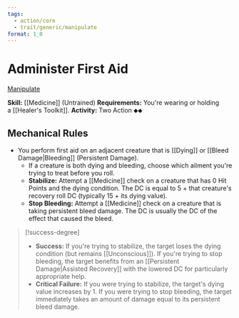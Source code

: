 ```yaml
---
tags:
  - action/core
  - trait/generic/manipulate
format: 1_0
---
```

# Administer First Aid [](#Actions "Two-Action")

[Manipulate](Manipulate.md "General Trait")

**Skill:** [[Medicine]] (Untrained)
**Requirements:** You're wearing or holding a [[Healer's Toolkit]].
**Activity:** Two Action ⬥⬥

## Mechanical Rules

- You perform first aid on an adjacent creature that is [[Dying]] or [[Bleed Damage|Bleeding]] (Persistent Damage).
	- If a creature is both dying and bleeding, choose which ailment you're trying to treat before you roll.
	- **Stabilize:** Attempt a [[Medicine]] check on a creature that has 0 Hit Points and the dying condition. The DC is equal to 5 + that creature's recovery roll DC (typically 15 + its dying value).
	- **Stop Bleeding:** Attempt a [[Medicine]] check on a creature that is taking persistent bleed damage. The DC is usually the DC of the effect that caused the bleed.

> [!success-degree]
>- **Success:** If you're trying to stabilize, the target loses the dying condition (but remains [[Unconscious]]). If you're trying to stop bleeding, the target benefits from an [[Persistent Damage|Assisted Recovery]] with the lowered DC for particularly appropriate help.  
>- **Critical Failure:** If you were trying to stabilize, the target's dying value increases by 1. If you were trying to stop bleeding, the target immediately takes an amount of damage equal to its persistent bleed damage.
